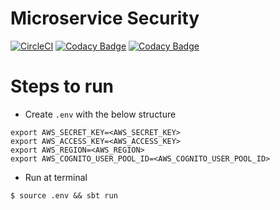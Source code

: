 # Microservice Security
[![CircleCI](https://circleci.com/gh/llfrometa89/microservice-security/tree/master.svg?style=svg&circle-token=12861a4197aea250799aff47ae08e899cc47fd58)](https://circleci.com/gh/llfrometa89/microservice-security/tree/master)
[![Codacy Badge](https://api.codacy.com/project/badge/Grade/bf1857fca10240ce9cf4076b67430d8c)](https://www.codacy.com?utm_source=github.com&amp;utm_medium=referral&amp;utm_content=llfrometa89/microservice-security&amp;utm_campaign=Badge_Grade)
[![Codacy Badge](https://api.codacy.com/project/badge/Coverage/bf1857fca10240ce9cf4076b67430d8c)](https://www.codacy.com?utm_source=github.com&utm_medium=referral&utm_content=llfrometa89/microservice-security&utm_campaign=Badge_Coverage)


# Steps to run
  - Create `.env` with the below structure
```shell script
export AWS_SECRET_KEY=<AWS_SECRET_KEY>  
export AWS_ACCESS_KEY=<AWS_ACCESS_KEY>  
export AWS_REGION=<AWS_REGION>
export AWS_COGNITO_USER_POOL_ID=<AWS_COGNITO_USER_POOL_ID>
```

  - Run at terminal
```  
$ source .env && sbt run  
```

